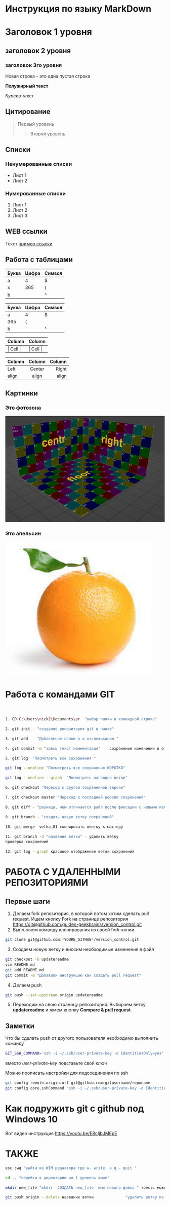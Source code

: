 # Инструкция по языку MarkDown
 
  

# Заголовок 1 уровня
## заголовок 2 уровня
### заголовок 3го уровня

Новая строка - это одна пустая строка

**Полужирный текст**

*Курсив текст*

## Цитирование
> Первый уровень
>> Второй уровень

## Списки
### Ненумерованные списки
* Лист 1
* Лист 2
### Нумерованные списки
1. Лист 1
2. Лист 2
3. Лист 3

## WEB ссылки
Текст [пример ссылки](http.example.com "Всплывающая подсказка")

## Работа с таблицами

Буква | Цифра | Символ
------ | ------|----------
a      | 4     | $
x      | 365    | (
b      |       | ^  

Буква|Цифра|Символ
---|---|---
a|4|$
 |365|(
b| |^  

Column | Column
------ | ------
\| Cell \|| \| Cell \|  


Column | Column | Column
:----- | :----: | -----:
Left   | Center | Right
align  | align  | align

## Картинки

### Это фотозона

![photo](mapping.png)

### Это апельсин

![orange](orange.png)

# Работа с командами GIT

```sh


1. CD C:\Users\nick2\Documents\pr  "выбор папки в командной строке"
```
``` sh
2. git init - "создание репозитория git в папке"
```
``` sh 
3. git add  - "Добавление папки в к отслеживанию "
```
``` sh 
4. git commit -m "здесь текст комментария"    сохранение изменений в отслеживании
```
``` sh 
5. git log  "Посмотреть все сохранения "
```
``` sh 
git log --oneline "Посмотреть все сохранения КОРОТКО"
```
``` sh 
git log --oneline --graph  "Посмотреть наглядно ветки"
```
``` sh 
6. git checkout "Переход к другой сохраненной версии"
```
``` sh 
7. git checkout master "Переход к последней версии сохранений"
```
``` sh 
8. git diff - "разница, чем отличается файл после фиксации с новыми изменениями"
```
``` sh 
9. git branch - "создать новую ветку сохранений"  
```
``` sh 
10. git merge  vetka_01 скопировать веетку к мастеру
```
``` sh 
11. git branch -d "название ветки" - удалить ветку 
проверка сохранений
```
``` sh 
12. git log --graph красивое отображение веток сохранений
```
# РАБОТА С УДАЛЕННЫМИ РЕПОЗИТОРИЯМИ

## Первые шаги

1. Делаем fork репозитория, в которой потом хотим сделать pull request. Ищем кнопку Fork на странице репозитория <https://git@github.com:gulden-geekbrains/version_control.git>
2. Выполняем команду клонирования из своей fork-копии
```sh
git clone git@github.com:*YOURE_GITHUB*/version_control.git
```
3. Создаем новую ветку и вносим необходимые изменения в файл
```sh
git checkout -b updatereadme
vim README.md
git add README.md
git commit -m "Добавили инструкцию как создать pull request"
```
4. Делаем push  
```sh
git push --set-upstream origin updatereadme
```
5. Переходим на свою страницу репозитория. Выбираем ветку **updatereadme** и жмем кнопку **Compare & pull request**

## Заметки

Что бы сделать push от другого пользователя необходимо выполнить команду
```sh
GIT_SSH_COMMAND='ssh -i ~/.ssh/user-private-key -o IdentitiesOnly=yes' git push git@github.com:gulden-geekbrains/version_control.git
```

вместо *user-private-key* подставьте свой ключ

Можно прописать настройки для подсоединения по ssh
```sh
git config remote.origin.url git@github.com:gitusername/reponame
git config core.sshCommand "ssh -i ~/.ssh/user-private-key -o IdentitiesOnly=yes"
```
# Как подружить git с github под Windows 10

Вот видео инструкция https://youtu.be/E8cIjbJMEpE


# ТАКЖЕ

```sh
esc :wq "выйти из WIM редактора где w- write, а q - quit " 
```
```sh
cd .. "перейти в директорию на 1 уровень выше" 
```
```sh
mkdir new_file "mkdir- СОЗДАТЬ new_file- имя нового файла " тоесть можно создать файл сразу в терминале 
```

```sh
git push origin --delete название ветки              "удалить ветку из ГИТХАБА при помощи терминала" 
```


